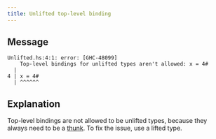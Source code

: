 ```yaml
---
title: Unlifted top-level binding
---
```


## Message

```
Unlifted.hs:4:1: error: [GHC-48099]
    Top-level bindings for unlifted types aren't allowed: x = 4#
  |
4 | x = 4#
  | ^^^^^^
```

## Explanation

Top-level bindings are not allowed to be unlifted types, because they always need to be a [thunk](https://wiki.haskell.org/Thunk). To fix the issue, use a lifted type.
